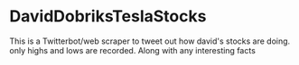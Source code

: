 # DavidDobriksTeslaStocks
This is a Twitterbot/web scraper to tweet out how david's stocks are doing. only highs and lows are recorded. Along with any interesting facts
